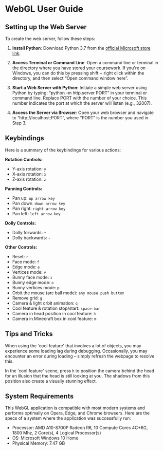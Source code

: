 # WebGL User Guide

## Setting up the Web Server

To create the web server, follow these steps:

1. **Install Python**: Download Python 3.7 from the [official Microsoft store link](https://www.microsoft.com/en-gb/p/python-37/9nj46sx7x90p).

2. **Access Terminal or Command Line**: Open a command line or terminal in the directory where you have stored your coursework. If you're on Windows, you can do this by pressing shift + right click within the directory, and then select “Open command window here”.

3. **Start a Web Server with Python**: Initiate a simple web server using Python by typing: “python -m http.server PORT” in your terminal or command line. Replace PORT with the number of your choice. This number indicates the port at which the server will listen (e.g., 32007).

4. **Access the Server via Browser**: Open your web browser and navigate to “http://localhost:PORT”, where “PORT” is the number you used in Step 3.

## Keybindings

Here is a summary of the keybindings for various actions:

**Rotation Controls:**

- Y-axis rotation: `y`
- X-axis rotation: `x`
- Z-axis rotation: `z`

**Panning Controls:**

- Pan up: `up arrow key`
- Pan down: `down arrow key`
- Pan right: `right arrow key`
- Pan left: `left arrow key`

**Dolly Controls:**

- Dolly forwards: `+`
- Dolly backwards: `-`

**Other Controls:**

- Reset: `r`
- Face mode: `f`
- Edge mode: `e`
- Vertices mode: `v`
- Bunny face mode: `i`
- Bunny edge mode: `o`
- Bunny vertices mode: `p`
- Orbit the mouse (arc ball mode): `any mouse push button`
- Remove grid: `g`
- Camera & light orbit animation: `q`
- Cool feature & rotation stop/start: `space-bar`
- Camera in head position in cool feature: `h`
- Camera in Minecraft box in cool feature: `m`

## Tips and Tricks

When using the 'cool feature' that involves a lot of objects, you may experience some loading lag during debugging. Occasionally, you may encounter an error during loading – simply refresh the webpage to resolve this.

In the 'cool feature' scene, press `h` to position the camera behind the head for an illusion that the head is still looking at you. The shadows from this position also create a visually stunning effect.

## System Requirements

This WebGL application is compatible with most modern systems and performs optimally on Opera, Edge, and Chrome browsers. Here are the specs of a system where the application was successfully run:

- Processor: AMD A10-8700P Radeon R6, 10 Compute Cores 4C+6G, 1800 Mhz, 2 Core(s), 4 Logical Processor(s)
- OS: Microsoft Windows 10 Home
- Physical Memory: 7.47 GB
